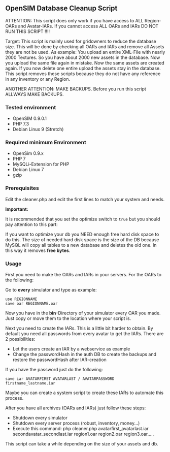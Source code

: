 ## OpenSIM Database Cleanup Script

ATTENTION: This script does only work if you have access to ALL Region-OARs and Avatar-IARs. If you cannot access ALL OARs and IARs DO NOT RUN THIS SCRIPT !!!!

Target: This script is mainly used for gridowners to reduce the database size. This will be done by checking all OARs and IARs and remove all Assets they are not be used.
As example: You upload an entire XML-File with nearly 2000 Textures. So you have about 2000 new assets in the database. Now you upload the same file again in mistake. Now the same assets are created again. If you now delete one entire upload the assets stay in the database. This script removes these scripts because they do not have any reference in any inventory or any Region.

ANOTHER ATTENTION: MAKE BACKUPS. Before you run this script ALLWAYS MAKE BACKUPS.

### Tested environment

* OpenSIM 0.9.0.1
* PHP 7.3
* Debian Linux 9 (Stretch)

### Required minimum Environment

* OpenSim 0.9.x
* PHP 7
* MySQLi-Extension for PHP
* Debian Linux 7
* gzip

### Prerequisites

Edit the cleaner.php and edit the first lines to match your system and needs.

**Important:**

It is recommended that you set the optimize switch to ```true``` but you should pay attention to this part:

If you want to optimize your db you NEED enough free hard disk space to do this. The size of needed hard disk space is the size of the DB because MySQL will copy all tables to a new database and deletes the old one. In this way it removes **free bytes**.

### Usage

First you need to make the OARs and IARs in your servers. For the OARs to the following:

Go to **every** simulator and type as example:

```
use REGIONNAME
save oar REGIONNAME.oar
```

Now you have in the **bin**-Directory of your simulator every OAR you made. Just copy or move them to the location where your script is.

Next you need to create the IARs. This is a little bit harder to obtain. By default you need all passwords from every avatar to get the IARs. There are 2 possibilities:

* Let the users create an IAR by a webservice as example
* Change the passwordHash in the auth DB to create the backups and restore the passwordHash after IAR-creation

If you have the password just do the following:

```
save iar AVATARFIRST AVATARLAST / AVATARPASSWORD firstname_lastname.iar
```

Maybe you can create a system script to create these IARs to automate this process.

After you have all archives (OARs and IARs) just follow these steps:

* Shutdown every simulator
* Shutdown every server process (robust, inventory, money...)
* Execute this command: php cleaner.php avatarfirst_avatarlast.iar secondavatar_secondlast.iar region1.oar region2.oar region3.oar.....

This script can take a while depending on the size of your assets and db.